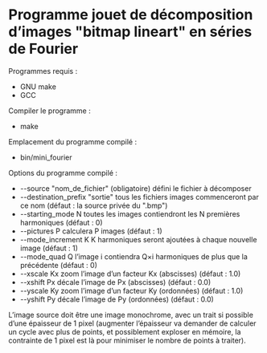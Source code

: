 Programme jouet de décomposition d’images "bitmap lineart" en séries de Fourier
===============================================================================

Programmes requis :
- GNU make
- GCC

Compiler le programme :
- make

Emplacement du programme compilé :
- bin/mini_fourier

Options du programme compilé :
- --source "nom_de_fichier" (obligatoire) défini le fichier à décomposer
- --destination_prefix "sortie"           tous les fichiers images commenceront par ce nom (défaut : la source privée du ".bmp")
- --starting_mode N                       toutes les images contiendront les N premières harmoniques (défaut : 0)
- --pictures P                            calculera P images (défaut : 1)
- --mode_increment K                      K harmoniques seront ajoutées à chaque nouvelle image (défaut : 1)
- --mode_quad Q                           l’image i contiendra Q×i harmoniques de plus que la précédente (défaut : 0)
- --xscale Kx                             zoom l’image d’un facteur Kx (abscisses) (défaut : 1.0)
- --xshift Px                             décale l’image de Px (abscisses) (défaut : 0.0)
- --yscale Ky                             zoom l’image d’un facteur Ky (ordonnées) (défaut : 1.0)
- --yshift Py                             décale l’image de Py (ordonnées) (défaut : 0.0)

L’image source doit être une image monochrome, avec un trait si possible d’une épaisseur de 1 pixel (augmenter l’épaisseur va demander de calculer un cycle avec plus de points, et possiblement exploser en mémoire, la contrainte de 1 pixel est là pour minimiser le nombre de points à traiter).
